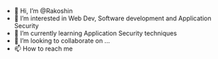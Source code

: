 - 👋 Hi, I’m @Rakoshin
- 👀 I’m interested in Web Dev, Software development and Application Security
- 🌱 I’m currently learning Application Security techniques
- 💞️ I’m looking to collaborate on ...
- 📫 How to reach me

<!---
Rakoshin/Rakoshin is a ✨ special ✨ repository because its `README.md` (this file) appears on your GitHub profile.
You can click the Preview link to take a look at your changes.
--->
